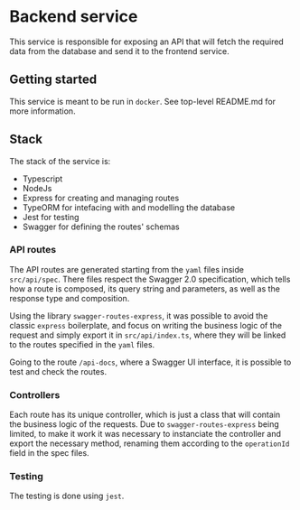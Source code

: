 # Backend service

This service is responsible for exposing an API that will fetch the required data from the database and send it to the 
frontend service.

## Getting started

This service is meant to be run in `docker`. See top-level README.md for more information.

## Stack

The stack of the service is:

- Typescript
- NodeJs
- Express for creating and managing routes
- TypeORM for intefacing with and modelling the database
- Jest for testing
- Swagger for defining the routes' schemas

### API routes

The API routes are generated starting from the `yaml` files inside `src/api/spec`. There files respect the Swagger 2.0 specification, which tells how a route is composed, its query string and parameters, as well as the response type and composition.

Using the library `swagger-routes-express`, it was possible to avoid the classic `express` boilerplate, and focus on writing the business logic of the request and simply export it in `src/api/index.ts`, where they will be linked to the routes specified in the `yaml` files.

Going to the route `/api-docs`, where a Swagger UI interface, it is possible to test and check the routes.

### Controllers

Each route has its unique controller, which is just a class that will contain the business logic of the requests. Due to `swagger-routes-express` being limited, to make it work it was necessary to instanciate the controller and export the necessary method, renaming them according to the `operationId` field in the spec files.

### Testing

The testing is done using `jest`.
